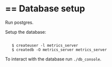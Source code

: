 ==
Database setup
==

Run postgres.

Setup the database:

<code>
   $ createuser -l metrics_server
   $ createdb -O metrics_server metrics_server
</code>

To interact with the database run `./db_console`.
